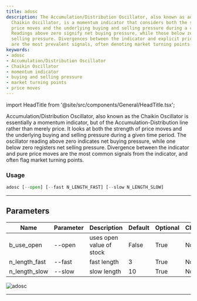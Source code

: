 ```yaml
---
title: adosc
description: The Accumulation/Distribution Oscillator, also known as adosc or the
  Chaikin Oscillator, is a momentum indicator that considers both the strength of
  price moves and the underlying buying and selling pressure during a certain period.
  Readings above zero signify net buying pressure, while those below zero signal net
  selling pressure. Divergences between the indicator and explicit price movements
  are the most prevalent signals, often denoting market turning points.
keywords:
- adosc
- Accumulation/Distribution Oscillator
- Chaikin Oscillator
- momentum indicator
- buying and selling pressure
- market turning points
- price moves
---
```


import HeadTitle from '@site/src/components/General/HeadTitle.tsx';

<HeadTitle title="stocks /ta/adosc - Reference | OpenBB Terminal Docs" />

Accumulation/Distribution Oscillator, also known as the Chaikin Oscillator is essentially a momentum indicator, but of the Accumulation-Distribution line rather than merely price. It looks at both the strength of price moves and the underlying buying and selling pressure during a given time period. The oscillator reading above zero indicates net buying pressure, while one below zero registers net selling pressure. Divergence between the indicator and pure price moves are the most common signals from the indicator, and often flag market turning points.

### Usage

```python wordwrap
adosc [--open] [--fast N_LENGTH_FAST] [--slow N_LENGTH_SLOW]
```

---

## Parameters

| Name | Parameter | Description | Default | Optional | Choices |
| ---- | --------- | ----------- | ------- | -------- | ------- |
| b_use_open | --open | uses open value of stock | False | True | None |
| n_length_fast | --fast | fast length | 3 | True | None |
| n_length_slow | --slow | slow length | 10 | True | None |

![adosc](https://user-images.githubusercontent.com/46355364/154309482-31c027ab-e80f-4145-9c63-392a74cf69c7.png)

---

